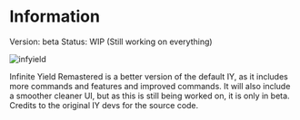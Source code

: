 # Information

Version: beta
Status: WIP (Still working on everything)

![infyield](https://github.com/user-attachments/assets/fdc346e2-14b7-4f15-8588-12d0d3f3cad3)

Infinite Yield Remastered is a better version of the default IY, as it includes more commands and features and improved commands. It will also include a smoother cleaner UI, but as this is still being worked on, it is only in beta.
Credits to the original IY devs for the source code.
